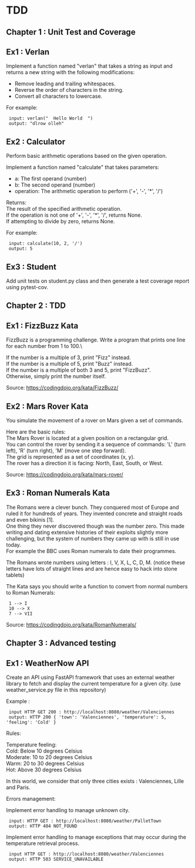 # TDD

## Chapter 1 : Unit Test and Coverage

## Ex1 : Verlan
Implement a function named "verlan" that takes a string as input and returns a new string
with the following modifications:
- Remove leading and trailing whitespaces.
- Reverse the order of characters in the string.
- Convert all characters to lowercase.

For example:

     input: verlan("  Hello World  ")
     output: "dlrow olleh"

## Ex2 : Calculator
Perform basic arithmetic operations based on the given operation.

Implement a function named "calculate" that takes parameters:
  - a: The first operand (number)
  - b: The second operand (number)
  - operation: The arithmetic operation to perform ('+', '-', '*', '/')

Returns:\
 The result of the specified arithmetic operation.\
 If the operation is not one of '+', '-', '*', '/', returns None.\
 If attempting to divide by zero, returns None.

For example:

     input: calculate(10, 2, '/')
     output: 5


## Ex3 : Student
Add unit tests on student.py class and then generate a test coverage report using pytest-cov.


## Chapter 2 : TDD

## Ex1 : FizzBuzz Kata
FizzBuzz is a programming challenge. Write a program that prints one line for each number from 1 to 100.\

If the number is a multiple of 3, print "Fizz" instead.\
If the number is a multiple of 5, print "Buzz" instead.\
If the number is a multiple of both 3 and 5, print "FizzBuzz".\
Otherwise, simply print the number itself.

Source:  https://codingdojo.org/kata/FizzBuzz/

## Ex2 : Mars Rover Kata
You simulate the movement of a rover on Mars given a set of commands.

Here are the basic rules:\
The Mars Rover is located at a given position on a rectangular grid.\
You can control the rover by sending it a sequence of commands: 'L' (turn left), 'R' (turn right), 'M' (move one step forward).\
The grid is represented as a set of coordinates (x, y).\
The rover has a direction it is facing: North, East, South, or West.

Source: https://codingdojo.org/kata/mars-rover/

## Ex3 : Roman Numerals Kata
The Romans were a clever bunch. They conquered most of Europe and ruled it for hundreds of years. They invented concrete and straight roads and even bikinis [1].\
One thing they never discovered though was the number zero. This made writing and dating extensive histories of their exploits slightly more challenging, but the system of numbers they came up with is still in use today. \
For example the BBC uses Roman numerals to date their programmes.

The Romans wrote numbers using letters : I, V, X, L, C, D, M. (notice these letters have lots of straight lines and are hence easy to hack into stone tablets)

The Kata says you should write a function to convert from normal numbers to Roman Numerals:

     1 --> I
     10 --> X
     7 --> VII

Source: https://codingdojo.org/kata/RomanNumerals/

## Chapter 3 : Advanced testing

## Ex1 : WeatherNow API

Create an API using FastAPI framework that uses an external weather library to fetch and display the current temperature for a given city. (use weather_service.py file in this repository)

Example :

     input HTTP GET 200 : http://localhost:8080/weather/Valenciennes
     output: HTTP 200 { 'town': 'Valenciennes', 'temperature': 5, 'feeling': 'Cold' }

Rules:

Temperature feeling:\
Cold: Below 10 degrees Celsius\
Moderate: 10 to 20 degrees Celsius\
Warm: 20 to 30 degrees Celsius\
Hot: Above 30 degrees Celsius

In this world, we consider that only three cities exists : Valenciennes, Lille and Paris.

Errors management:

Implement error handling to manage unknown city.

     input: HTTP GET : http://localhost:8080/weather/PalletTown
     output: HTTP 404 NOT_FOUND

Implement error handling to manage exceptions that may occur during the temperature retrieval process.

     input HTTP GET : http://localhost:8080/weather/Valenciennes
     output: HTTP 503 SERVICE_UNAVAILABLE
     
